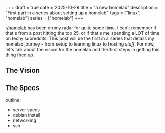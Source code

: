 +++
draft = true
date = 2025-10-29
title = "a new homelab"
description = "First part in a series about setting up a homelab"
tags = ["linux", "homelab"]
series = ["homelab"]
+++

[r/homelab](https://old.reddit.com/r/homelab) has been on my radar for quite some time.  I can't remember if that's from a post hitting the top 25, or if that's me spending a LOT of time on techy subreddits.  This post will be the first in a series that details my homelab journey - from setup to learning linux to hosting _stuff_.  For now, let's talk about the vision for the homelab and the first steps in getting this thing fired up.

## The Vision


## The Specs



outline:
- server specs
- debian install
- networking
- ssh
